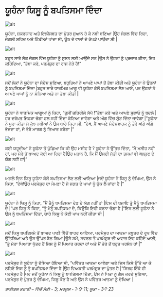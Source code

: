 # ਯੂਹੰਨਾ  ਯਿਸੂ ਨੂੰ ਬਪਤਿਸਮਾ ਦਿੰਦਾ

![alt](https://cdn.door43.org/obs/jpg/360px/obs-en-24-01.jpg)

ਯੂਹੰਨਾ, ਜ਼ਕਰਯਾਹ  ਅਤੇ ਇਲੀਸਬਤ  ਦਾ ਪੁੱਤਰ ਜੁਆਨ ਹੋ ਕੇ ਨਬੀ ਬਣਿਆ |ਉਹ ਜੰਗਲ ਵਿੱਚ  ਰਿਹਾ, ਜੰਗਲੀ ਸ਼ਹਿਦ  ਅਤੇ ਟਿੱਡੀਆਂ ਖਾਂਦਾ ਸੀ, ਊਠ ਦੇ ਵਾਲਾਂ  ਦੇ ਕੱਪੜੇ  ਪਾਉਂਦਾ ਸੀ |

![alt](https://cdn.door43.org/obs/jpg/360px/obs-en-24-02.jpg)

ਬਹੁਤ ਸਾਰੇ ਲੋਕ ਜੰਗਲ ਵਿੱਚ ਯੂਹੰਨਾ ਨੂੰ ਸੁਣਨ ਲਈ ਆਉਂਦੇ ਸਨ |ਉਸ ਨੇ ਉਹਨਾਂ ਨੂੰ ਪ੍ਰਚਾਰ ਕੀਤਾ, ਇਹ ਕਹਿੰਦਿਆ, “ਤੋਬਾ ਕਰੋ, ਪਰਮੇਸ਼ੁਰ ਦਾ ਰਾਜ ਨੇੜੇ ਹੈ!”

![alt](https://cdn.door43.org/obs/jpg/360px/obs-en-24-03.jpg)

ਜਦੋਂ ਲੋਕਾਂ ਨੇ ਯੂਹੰਨਾ  ਦਾ ਸੰਦੇਸ਼ ਸੁਣਿਆ, ਬਹੁਤਿਆਂ ਨੇ ਆਪਣੇ ਪਾਪਾਂ ਤੋਂ ਤੋਬਾ  ਕੀਤੀ ਅਤੇ ਯੂਹੰਨਾ  ਨੇ ਉਹਨਾਂ ਨੂੰ ਬਪਤਿਸਮਾ ਦਿੱਤਾ |ਬਹੁਤ ਸਾਰੇ ਧਾਰਮਿਕ ਆਗੂ ਵੀ ਯੂਹੰਨਾ  ਕੋਲੋਂ ਬਪਤਿਸਮਾ ਲੈਣ ਆਏ, ਪਰ ਉਹਨਾਂ ਨੇ ਆਪਣੇ ਪਾਪਾਂ ਨੂੰ ਨਾ ਮੰਨਿਆ ਅਤੇ ਨਾ ਤੋਬਾ  ਕੀਤੀ |

![alt](https://cdn.door43.org/obs/jpg/360px/obs-en-24-04.jpg)

ਯੂਹੰਨਾ  ਨੇ ਧਾਰਮਿਕ ਆਗੂਆਂ ਨੂੰ ਕਿਹਾ, “ਤੁਸੀਂ ਜ਼ਹਿਰੀਲੇ  ਸੱਪੋ !”ਤੋਬਾ  ਕਰੋ ਅਤੇ ਆਪਣੇ ਸੁਭਾਓ ਨੂੰ ਬਦਲੋ |ਹਰ ਦਰੱਖ਼ਤ  ਜਿਹੜਾ ਚੰਗਾ ਫ਼ਲ ਨਹੀਂ ਦਿੰਦਾ ਕੱਟਿਆ ਜਾਵੇਗਾ ਅਤੇ ਅੱਗ ਵਿੱਚ  ਸੁੱਟ ਦਿੱਤਾ ਜਾਵੇਗਾ |”ਯੂਹੰਨਾ  ਨੇ ਪੂਰਾ ਕੀਤਾ ਜੋ ਕੁੱਝ ਨਬੀਆਂ ਨੇ ਉਸ ਬਾਰੇ ਕਿਹਾ ਸੀ, “ਦੇਖੋ, ਮੈਂ ਆਪਣੇ ਸੰਦੇਸ਼ਵਾਹਕ ਨੂੰ ਤੇਰੇ ਅੱਗੇ ਅੱਗੇ ਭੇਜਦਾ ਹਾਂ, ਜੋ ਤੇਰੇ ਮਾਰਗ ਨੂੰ ਤਿਆਰ ਕਰੇਗਾ |”

![alt](https://cdn.door43.org/obs/jpg/360px/obs-en-24-05.jpg)

ਕਈ ਯਹੂਦੀਆਂ ਨੇ ਯੂਹੰਨਾ ਤੋਂ ਪੁੱਛਿਆ ਕਿ ਕੀ ਉਹ ਮਸੀਹ ਹੈ ? ਯੂਹੰਨਾ  ਨੇ ਉੱਤਰ ਦਿੱਤਾ, “ਮੈਂ ਮਸੀਹ ਨਹੀਂ ਹਾਂ, ਪਰ ਮੇਰੇ ਤੋਂ ਬਾਅਦ ਕੋਈ ਆ ਰਿਹਾ ਹੈ|ਉਹ ਮਹਾਨ ਹੈ, ਕਿ ਮੈਂ ਉਸਦੀ ਜੁੱਤੀ ਦਾ ਤਸਮਾਂ ਵੀ ਖੋਲ੍ਹਣ ਦੇ ਯੋਗ ਨਹੀਂ ਹਾਂ|”

![alt](https://cdn.door43.org/obs/jpg/360px/obs-en-24-06.jpg)

ਅਗਲੇ ਦਿਨ ਯਿਸੂ ਯੂਹੰਨਾ  ਕੋਲੋਂ ਬਪਤਿਸਮਾ ਲੈਣ ਲਈ ਆਇਆ |ਜਦੋਂ ਯੂਹੰਨਾ  ਨੇ ਯਿਸੂ ਨੂੰ ਦੇਖਿਆ, ਉਸ ਨੇ ਕਿਹਾ, “ਦੇਖੋ!ਉਹ ਪਰਮੇਸ਼ੁਰ  ਦਾ ਮੇਮਣਾ  ਹੈ ਜੋ ਜਗਤ ਦੇ ਪਾਪਾਂ  ਨੂੰ ਚੁੱਕ ਲੈ ਜਾਂਦਾ ਹੈ |”

![alt](https://cdn.door43.org/obs/jpg/360px/obs-en-24-07.jpg)

ਯੂਹੰਨਾ  ਨੇ ਯਿਸੂ ਨੂੰ ਕਿਹਾ, “ਮੈਂ ਤੈਨੂੰ  ਬਪਤਿਸਮਾ ਦੇਣ ਦੇ ਯੋਗ ਨਹੀਂ ਹਾਂ |ਇਸ ਦੀ ਬਜਾਇ  ਤੂੰ ਮੈਨੂੰ ਬਪਤਿਸਮਾ ਦੇ |”ਪਰ ਯਿਸੂ ਨੇ ਕਿਹਾ, “ਤੂੰ ਮੈਨੂੰ ਬਪਤਿਸਮਾ ਦੇ, ਕਿਉਂਕਿ ਇਹੀ ਕਰਨਾ ਚੰਗਾ ਹੈ |”ਇਸ ਲਈ ਯੂਹੰਨਾ  ਨੇ ਉਸ ਨੂੰ ਬਪਤਿਸਮਾ ਦਿੱਤਾ, ਚਾਹੇ ਯਿਸੂ ਨੇ ਕੋਈ ਪਾਪ ਨਹੀਂ ਕੀਤਾ ਸੀ |

![alt](https://cdn.door43.org/obs/jpg/360px/obs-en-24-08.jpg)

ਜਦੋਂ ਯਿਸੂ ਬਪਤਿਸਮੇ ਤੋਂ ਬਾਅਦ ਪਾਣੀ ਵਿੱਚੋਂ  ਬਾਹਰ ਆਇਆ, ਪਰਮੇਸ਼ੁਰ ਦਾ ਆਤਮਾ ਕਬੂਤਰ ਦੇ ਰੂਪ ਵਿੱਚ  ਉੱਤਰਿਆ ਅਤੇ ਉਸ ਉੱਪਰ ਬੈਠ ਗਿਆ |ਉਸੇ ਸਮੇਂ, ਸਵਰਗ ਤੋਂ ਪਰਮੇਸ਼ੁਰ ਦੀ ਅਵਾਜ਼ ਇਹ ਕਹਿੰਦੇ ਆਈ, “ਤੂੰ ਮੇਰਾ ਪਿਆਰਾ ਪੁੱਤਰ ਹੈਂ ਜਿਸ ਨੂੰ ਮੈਂ  ਪਿਆਰ ਕਰਦਾ ਹਾਂ ਅਤੇ ਮੈਂ ਤੇਰੇ ਤੋਂ ਬਹੁਤ ਪਰਸੰਨ  ਹਾਂ |”

![alt](https://cdn.door43.org/obs/jpg/360px/obs-en-24-09.jpg)

ਪਰਮੇਸ਼ੁਰ  ਨੇ ਯੂਹੰਨਾ  ਨੂੰ ਦੱਸਿਆ ਹੋਇਆ ਸੀ, “ਪਵਿੱਤਰ ਆਤਮਾ ਆਵੇਗਾ ਅਤੇ ਜਿਸ ਕਿਸੇ ਉੱਤੇ ਆ ਕੇ ਠਹਿਰੇ ਜਿਸ ਨੂੰ ਤੂੰ ਬਪਤਿਸਮਾ ਦਿੰਦਾ ਹੈ |ਉਹ ਵਿਅਕਤੀ ਪਰਮੇਸ਼ੁਰ  ਦਾ ਪੁੱਤਰ ਹੈ |”ਸਿਰਫ਼  ਇੱਕੋ ਹੀ ਪਰਮੇਸ਼ੁਰ  ਹੈ |ਪਰ ਜਦੋਂ ਯੂਹੰਨਾ  ਨੇ ਯਿਸੂ ਨੂੰ ਬਪਤਿਸਮਾ ਦਿੱਤਾ, ਉਸ ਨੇ ਪਿਤਾ ਨੂੰ ਗੱਲ ਕਰਦੇ ਸੁਣਿਆ, ਪਰਮੇਸ਼ੁਰ  ਦੇ ਪੁੱਤਰ ਨੂੰ ਦੇਖਿਆ, ਯਿਸੂ ਕੌਣ ਹੈ ਅਤੇ ਉਸ ਨੇ ਪਵਿੱਤਰ ਆਤਮਾ ਨੂੰ ਦੇਖਿਆ |

_ਬਾਈਬਲ ਕਹਾਣੀ – ਵਿੱਚੋਂ  ਮੱਤੀ - 3;  ਮਰਕੁਸ - 1: 9-11;  ਲੂਕਾ - 3:1-23_